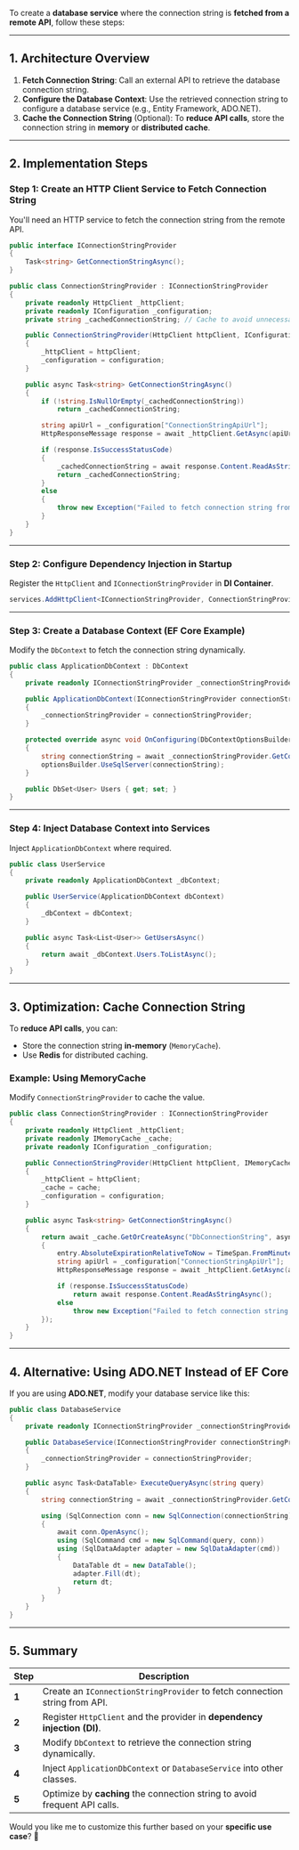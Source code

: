To create a **database service** where the connection string is **fetched from a remote API**, follow these steps:

---

## **1. Architecture Overview**
1. **Fetch Connection String**: Call an external API to retrieve the database connection string.
2. **Configure the Database Context**: Use the retrieved connection string to configure a database service (e.g., Entity Framework, ADO.NET).
3. **Cache the Connection String** (Optional): To **reduce API calls**, store the connection string in **memory** or **distributed cache**.

---

## **2. Implementation Steps**
### **Step 1: Create an HTTP Client Service to Fetch Connection String**
You'll need an HTTP service to fetch the connection string from the remote API.

```csharp
public interface IConnectionStringProvider
{
    Task<string> GetConnectionStringAsync();
}

public class ConnectionStringProvider : IConnectionStringProvider
{
    private readonly HttpClient _httpClient;
    private readonly IConfiguration _configuration;
    private string _cachedConnectionString; // Cache to avoid unnecessary API calls

    public ConnectionStringProvider(HttpClient httpClient, IConfiguration configuration)
    {
        _httpClient = httpClient;
        _configuration = configuration;
    }

    public async Task<string> GetConnectionStringAsync()
    {
        if (!string.IsNullOrEmpty(_cachedConnectionString))
            return _cachedConnectionString;

        string apiUrl = _configuration["ConnectionStringApiUrl"];
        HttpResponseMessage response = await _httpClient.GetAsync(apiUrl);

        if (response.IsSuccessStatusCode)
        {
            _cachedConnectionString = await response.Content.ReadAsStringAsync();
            return _cachedConnectionString;
        }
        else
        {
            throw new Exception("Failed to fetch connection string from API.");
        }
    }
}
```

---

### **Step 2: Configure Dependency Injection in Startup**
Register the `HttpClient` and `IConnectionStringProvider` in **DI Container**.

```csharp
services.AddHttpClient<IConnectionStringProvider, ConnectionStringProvider>();
```

---

### **Step 3: Create a Database Context (EF Core Example)**
Modify the `DbContext` to fetch the connection string dynamically.

```csharp
public class ApplicationDbContext : DbContext
{
    private readonly IConnectionStringProvider _connectionStringProvider;

    public ApplicationDbContext(IConnectionStringProvider connectionStringProvider)
    {
        _connectionStringProvider = connectionStringProvider;
    }

    protected override async void OnConfiguring(DbContextOptionsBuilder optionsBuilder)
    {
        string connectionString = await _connectionStringProvider.GetConnectionStringAsync();
        optionsBuilder.UseSqlServer(connectionString);
    }

    public DbSet<User> Users { get; set; }
}
```

---

### **Step 4: Inject Database Context into Services**
Inject `ApplicationDbContext` where required.

```csharp
public class UserService
{
    private readonly ApplicationDbContext _dbContext;

    public UserService(ApplicationDbContext dbContext)
    {
        _dbContext = dbContext;
    }

    public async Task<List<User>> GetUsersAsync()
    {
        return await _dbContext.Users.ToListAsync();
    }
}
```

---

## **3. Optimization: Cache Connection String**
To **reduce API calls**, you can:
- Store the connection string **in-memory** (`MemoryCache`).
- Use **Redis** for distributed caching.

### **Example: Using MemoryCache**
Modify `ConnectionStringProvider` to cache the value.

```csharp
public class ConnectionStringProvider : IConnectionStringProvider
{
    private readonly HttpClient _httpClient;
    private readonly IMemoryCache _cache;
    private readonly IConfiguration _configuration;

    public ConnectionStringProvider(HttpClient httpClient, IMemoryCache cache, IConfiguration configuration)
    {
        _httpClient = httpClient;
        _cache = cache;
        _configuration = configuration;
    }

    public async Task<string> GetConnectionStringAsync()
    {
        return await _cache.GetOrCreateAsync("DbConnectionString", async entry =>
        {
            entry.AbsoluteExpirationRelativeToNow = TimeSpan.FromMinutes(30);
            string apiUrl = _configuration["ConnectionStringApiUrl"];
            HttpResponseMessage response = await _httpClient.GetAsync(apiUrl);

            if (response.IsSuccessStatusCode)
                return await response.Content.ReadAsStringAsync();
            else
                throw new Exception("Failed to fetch connection string.");
        });
    }
}
```
---

## **4. Alternative: Using ADO.NET Instead of EF Core**
If you are using **ADO.NET**, modify your database service like this:

```csharp
public class DatabaseService
{
    private readonly IConnectionStringProvider _connectionStringProvider;

    public DatabaseService(IConnectionStringProvider connectionStringProvider)
    {
        _connectionStringProvider = connectionStringProvider;
    }

    public async Task<DataTable> ExecuteQueryAsync(string query)
    {
        string connectionString = await _connectionStringProvider.GetConnectionStringAsync();

        using (SqlConnection conn = new SqlConnection(connectionString))
        {
            await conn.OpenAsync();
            using (SqlCommand cmd = new SqlCommand(query, conn))
            using (SqlDataAdapter adapter = new SqlDataAdapter(cmd))
            {
                DataTable dt = new DataTable();
                adapter.Fill(dt);
                return dt;
            }
        }
    }
}
```

---

## **5. Summary**
| Step | Description |
|------|-------------|
| **1** | Create an `IConnectionStringProvider` to fetch connection string from API. |
| **2** | Register `HttpClient` and the provider in **dependency injection (DI)**. |
| **3** | Modify `DbContext` to retrieve the connection string dynamically. |
| **4** | Inject `ApplicationDbContext` or `DatabaseService` into other classes. |
| **5** | Optimize by **caching** the connection string to avoid frequent API calls. |

Would you like me to customize this further based on your **specific use case**? 🚀